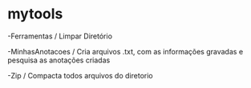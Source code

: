 # mytools

-Ferramentas / Limpar Diretório

-MinhasAnotacoes / Cria arquivos .txt, com as informações gravadas e pesquisa as anotações criadas

-Zip / Compacta todos arquivos do diretorio
